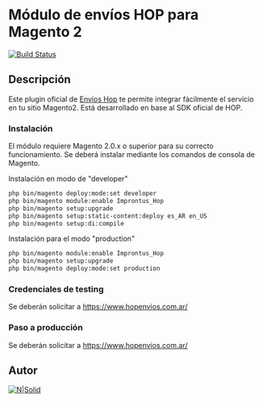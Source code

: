 # Módulo de envíos HOP para Magento 2

[![Build Status](https://travis-ci.org/joemccann/dillinger.svg?branch=master)](https://travis-ci.org/joemccann/dillinger)

## Descripción
Este plugin oficial de [Envíos Hop](https://www.hopenvios.com.ar/) te permite integrar fácilmente el servicio en tu sitio Magento2. Está desarrollado en base al SDK oficial de HOP.

### Instalación
El módulo requiere Magento 2.0.x o superior para su correcto funcionamiento. Se deberá instalar mediante los comandos de consola de Magento.

Instalación en modo de "developer"

```sh
php bin/magento deploy:mode:set developer
php bin/magento module:enable Improntus_Hop
php bin/magento setup:upgrade
php bin/magento setup:static-content:deploy es_AR en_US
php bin/magento setup:di:compile
```

Instalación para el modo "production"

```sh
php bin/magento module:enable Improntus_Hop
php bin/magento setup:upgrade
php bin/magento deploy:mode:set production
```

### Credenciales de testing
Se deberán solicitar a https://www.hopenvios.com.ar/

### Paso a producción
Se deberán solicitar a https://www.hopenvios.com.ar/
 
## Autor

[![N|Solid](https://www.improntus.com/developed-by-small.png)](https://www.improntus.com)

